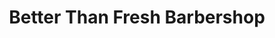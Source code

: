 ---
title: "Better Than Fresh Barbershop"
url: /mississauga/better-than-fresh-barbershop/
shop: hairdresser
---